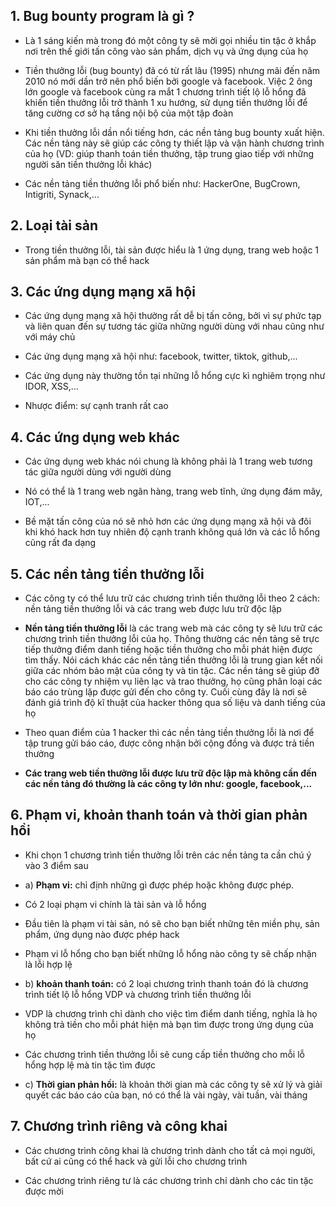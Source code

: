 ## 1. Bug bounty program là gì ?
- Là 1 sáng kiến mà trong đó một công ty sẽ mời gọi nhiều tin tặc ở khắp nơi trên thế giới tấn công vào sản phẩm, dịch vụ và ứng dụng của họ

- Tiền thưởng lỗi (bug bounty) đã có từ rất lâu (1995) nhưng mãi đến năm 2010 nó mới dần trở nên phổ biến bởi google và facebook. Việc 2 ông lớn google và facebook cùng ra mắt 1 chương trình tiết lộ lỗ hổng đã khiến tiền thưởng lỗi trở thành 1 xu hướng, sử dụng tiền thưởng lỗi để tăng cường cơ sở hạ tầng nội bộ của một tập đoàn

- Khi tiền thưởng lỗi dần nổi tiếng hơn, các nền tảng bug bounty xuất hiện. Các nền tảng này sẽ giúp các công ty thiết lập và vận hành chương trình của họ (VD: giúp thanh toán tiền thưởng, tập trung giao tiếp với những người săn tiền thưởng lỗi khác)

- Các nền tảng tiền thưởng lỗi phổ biến như: HackerOne, BugCrown, Intigriti, Synack,...
## 2. Loại tài sản
- Trong tiền thưởng lỗi, tài sản được hiểu là 1 ứng dụng, trang web hoặc 1 sản phẩm mà bạn có thể hack
## 3. Các ứng dụng mạng xã hội
- Các ứng dụng mạng xã hội thường rất dễ bị tấn công, bởi vì sự phức tạp và liên quan đến sự tương tác giữa những người dùng với nhau cũng như với máy chủ

- Các ứng dụng mạng xã hội như: facebook, twitter, tiktok, github,... 

- Các ứng dụng này thường tồn tại những lỗ hổng cực kì nghiêm trọng như IDOR, XSS,... 

- Nhược điểm: sự cạnh tranh rất cao
## 4. Các ứng dụng web khác
- Các ứng dụng web khác nói chung là không phải là 1 trang web tương tác giữa người dùng với người dùng 

- Nó có thể là 1 trang web ngân hàng, trang web tĩnh, ứng dụng đám mây, IOT,...

- Bề mặt tấn công của nó sẽ nhỏ hơn các ứng dụng mạng xã hội và đôi khi khó hack hơn tuy nhiên độ cạnh tranh không quá lớn và các lỗ hổng cũng rất đa dạng
## 5. Các nền tảng tiền thưởng lỗi
- Các công ty có thể lưu trữ các chương trình tiền thưởng lỗi theo 2 cách: nền tảng tiền thưởng lỗi và các trang web được lưu trữ độc lập

- **Nền tảng tiền thưởng lỗi** là các trang web mà các công ty sẽ lưu trữ các chương trình tiền thưởng lỗi của họ. Thông thường các nền tảng sẽ trực tiếp thưởng điểm danh tiếng hoặc tiền thưởng cho mỗi phát hiện được tìm thấy. Nói cách khác các nền tảng tiền thưởng lỗi là trung gian kết nối giữa các nhóm bảo mật của công ty và tin tặc. Các nền tảng sẽ giúp đỡ cho các công ty nhiệm vụ liên lạc và trao thưởng, họ cũng phân loại các báo cáo trùng lặp được gửi đến cho công ty. Cuối cùng đây là nơi sẽ đánh giá trình độ kĩ thuật của hacker thông qua số liệu và danh tiếng của họ

- Theo quan điểm của 1 hacker thì các nền tảng tiền thưởng lỗi là nơi để tập trung gửi báo cáo, được công nhận bởi cộng đồng và được trả tiền thưởng

- **Các trang web tiền thưởng lỗi được lưu trữ độc lập mà không cần đến các nền tảng đó thường là các công ty lớn như: google, facebook,...** 
## 6. Phạm vi, khoản thanh toán và thời gian phản hồi
- Khi chọn 1 chương trình tiền thưởng lỗi trên các nền tảng ta cần chú ý vào 3 điểm sau

- a) **Phạm vi:** chỉ định những gì được phép hoặc không được phép. 

- Có 2 loại phạm vi chính là tài sản và lỗ hổng

- Đầu tiên là phạm vi tài sản, nó sẽ cho bạn biết những tên miền phụ, sản phẩm, ứng dụng nào được phép hack

- Phạm vi lỗ hổng cho bạn biết những lỗ hổng nào công ty sẽ chấp nhận là lỗi hợp lệ

- b) **khoản thanh toán:** có 2 loại chương trình thanh toán đó là chương trình tiết lộ lỗ hổng VDP và chương trình tiền thưởng lỗi

- VDP là chương trình chỉ dành cho việc tìm điểm danh tiếng, nghĩa là họ không trả tiền cho mỗi phát hiện mà bạn tìm được trong ứng dụng của họ

- Các chương trình tiền thưởng lỗi sẽ cung cấp tiền thưởng cho mỗi lỗ hổng hợp lệ mà tin tặc tìm được

- c) **Thời gian phản hồi:** là khoản thời gian mà các công ty sẽ xử lý và giải quyết các báo cáo của bạn, nó có thể là vài ngày, vài tuần, vài tháng
## 7. Chương trình riêng và công khai
- Các chương trình công khai là chương trình dành cho tất cả mọi người, bất cứ ai cũng có thể hack và gửi lỗi cho chương trình

- Các chương trình riêng tư là các chương trình chỉ dành cho các tin tặc được mời
